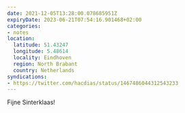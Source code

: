 ```yaml
---
date: 2021-12-05T13:28:00.078685951Z
expiryDate: 2023-06-21T07:54:16.901468+02:00
categories:
- notes
location:
  latitude: 51.43247
  longitude: 5.48614
  locality: Eindhoven
  region: North Brabant
  country: Netherlands
syndications:
- https://twitter.com/hacdias/status/1467486044312543233
---
```


Fijne Sinterklaas!

